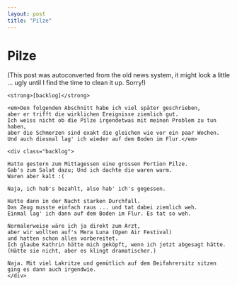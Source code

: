 ```yaml
---
layout: post
title: "Pilze"
---
```

<h1>Pilze</h1>
(This post was autoconverted from the old news system,
it might look a little ... ugly until I find the time
to clean it up.
Sorry!)

    <strong>[backlog]</strong>
    
    <em>Den folgenden Abschnitt habe ich viel später geschrieben, 
    aber er trifft die wirklichen Ereignisse ziemlich gut.
    Ich weiss nicht ob die Pilze irgendetwas mit meinen Problem zu tun haben,
    aber die Schmerzen sind exakt die gleichen wie vor ein paar Wochen.
    Und auch diesmal lag' ich wieder auf dem Boden im Flur.</em>
    
    <div class="backlog">
    
    Hatte gestern zum Mittagessen eine grossen Portion Pilze.
    Gab's zum Salat dazu; Und ich dachte die waren warm.
    Waren aber kalt :(
    
    Naja, ich hab's bezahlt, also hab' ich's gegessen.
    
    Hatte dann in der Nacht starken Durchfall.
    Das Zeug musste einfach raus ... und tat dabei ziemlich weh.
    Einmal lag' ich dann auf dem Boden im Flur. Es tat so weh.
    
    Normalerweise wäre ich ja direkt zum Arzt,
    aber wir wollten auf's Mera Luna (Open Air Festival)
    und hatten schon alles vorbereitet.
    Ich glaube Kathrin hätte mich geköpft, wenn ich jetzt abgesagt hätte. 
    (Hätte sie nicht, aber es klingt dramatischer.)
    
    Naja. Mit viel Lakritze und gemütlich auf dem Beifahrersitz sitzen ging es dann auch irgendwie.
    </div>

